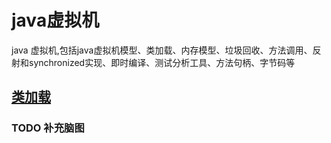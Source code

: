 # java虚拟机
java 虚拟机,包括java虚拟机模型、类加载、内存模型、垃圾回收、方法调用、反射和synchronized实现、即时编译、测试分析工具、方法句柄、字节码等

## [类加载](./java类加载过程.md)

### TODO 补充脑图